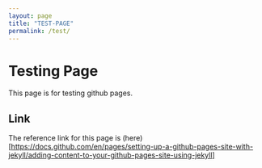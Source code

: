 ```yaml
---
layout: page
title: "TEST-PAGE"
permalink: /test/
---
```


# Testing Page
This page is for testing github pages.

## Link
The reference link for this page is (here)[https://docs.github.com/en/pages/setting-up-a-github-pages-site-with-jekyll/adding-content-to-your-github-pages-site-using-jekyll]

